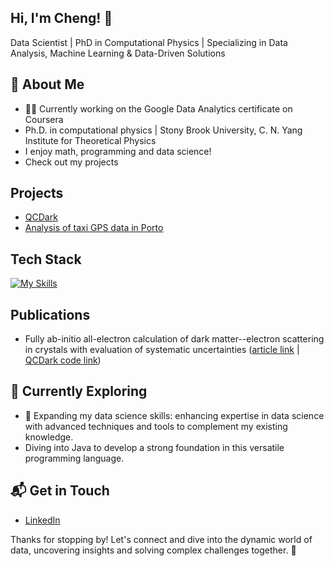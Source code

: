 ## Hi, I'm Cheng! 👋

Data Scientist | PhD in Computational Physics | Specializing in Data Analysis, Machine Learning & Data-Driven Solutions

## 🚀 About Me

- 👩‍💻 Currently working on the Google Data Analytics certificate on Coursera
- Ph.D. in computational physics | Stony Brook University, C. N. Yang Institute for Theoretical Physics
- I enjoy math, programming and data science!
- Check out my projects

## Projects
- [QCDark](https://github.com/asingal14/QCDark)
- [Analysis of taxi GPS data in Porto](https://github.com/chengzwk/Porto-taxi)

## Tech Stack
[![My Skills](https://skillicons.dev/icons?i=py,pycharm,sklearn,mysql,anaconda,matlab,git,gitlab,vim,latex)](https://skillicons.dev)



## Publications
- Fully ab-initio all-electron calculation of dark matter--electron scattering in crystals with evaluation of systematic uncertainties ([article link](https://arxiv.org/abs/2306.14944) | [QCDark code link](https://github.com/asingal14/QCDark))





## 🌱 Currently Exploring

  - 🚀 Expanding my data science skills: enhancing expertise in data science with advanced techniques and tools to complement my existing knowledge.
  - Diving into Java to develop a strong foundation in this versatile programming language.

## 📬 Get in Touch

- [LinkedIn](www.linkedin.com/in/zhencheng)

Thanks for stopping by! Let's connect and dive into the dynamic world of data, uncovering insights and solving complex challenges together. 🚀



<!--

Here are some ideas to get you started:

- 🔭 I’m currently working on ...
- 🌱 I’m currently learning ...
- 👯 I’m looking to collaborate on ...
- 🤔 I’m looking for help with ...
- 💬 Ask me about ...
- 📫 How to reach me: ...
- 😄 Pronouns: ...
- ⚡ Fun fact: ...
-->
